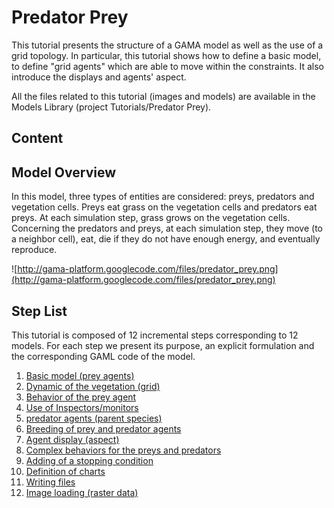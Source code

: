 # Predator Prey



This tutorial presents the structure of a GAMA model as well as the use of a grid topology. In particular, this tutorial shows how to define a basic model, to define "grid agents" which are able to move within the constraints. It also introduce the displays and agents' aspect.


All the files related to this tutorial (images and models) are available in the Models Library (project Tutorials/Predator Prey).
## Content





## Model Overview
In this model, three types of entities are considered: preys, predators and vegetation cells. Preys
eat grass on the vegetation cells and predators eat preys. At each simulation step, grass grows on the vegetation cells. Concerning the predators and preys, at each simulation step, they move (to a neighbor cell), eat, die if they do not have enough energy, and eventually reproduce.

![http://gama-platform.googlecode.com/files/predator_prey.png](http://gama-platform.googlecode.com/files/predator_prey.png)





## Step List

This tutorial is composed of 12 incremental steps corresponding to 12 models. For each step we present its purpose, an explicit formulation and the corresponding GAML code of the model.

  1. [Basic model (prey agents)](Tutorial__PredatorPreyTutorial_step1)
  1. [Dynamic of the vegetation (grid)](Tutorial__PredatorPreyTutorial_step2)
  1. [Behavior of the prey agent](Tutorial__PredatorPreyTutorial_step3)
  1. [Use of Inspectors/monitors](Tutorial__PredatorPreyTutorial_step4)
  1. [predator agents (parent species)](Tutorial__PredatorPreyTutorial_step5)
  1. [Breeding of prey and predator agents](Tutorial__PredatorPreyTutorial_step6)
  1. [Agent display (aspect)](Tutorial__PredatorPreyTutorial_step7)
  1. [Complex behaviors for the preys and predators](Tutorial__PredatorPreyTutorial_step8)
  1. [Adding of a stopping condition](Tutorial__PredatorPreyTutorial_step9)
  1. [Definition of charts](Tutorial__PredatorPreyTutorial_step10)
  1. [Writing files](Tutorial__PredatorPreyTutorial_step11)
  1. [Image loading (raster data)](Tutorial__PredatorPreyTutorial_step12)